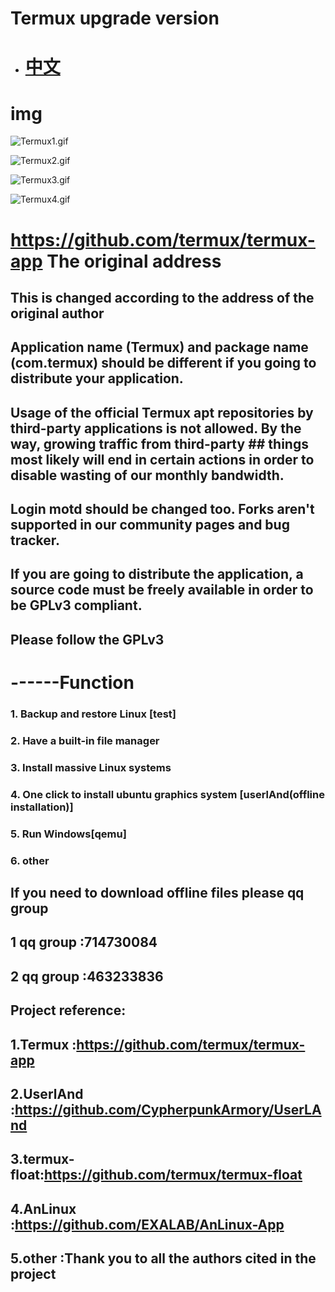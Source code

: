 # Termux upgrade version
 
- # [中文](https://github.com/hanxinhao000/Termux-app-UpgradedVersion/blob/master/README_CH.md)

# img 

![Termux1.gif](https://raw.githubusercontent.com/hanxinhao000/Termux-app-UpgradedVersion/master/img/1702015bf4e1cc464b2cee85658dcd2.jpg)

![Termux2.gif](https://raw.githubusercontent.com/hanxinhao000/Termux-app-UpgradedVersion/master/img/2c0806ab578ab360ba85d0863f70755.jpg)

![Termux3.gif](https://raw.githubusercontent.com/hanxinhao000/Termux-app-UpgradedVersion/master/img/82abdf7f5b82cb56bd69aa9c26bc156.jpg)


![Termux4.gif](https://raw.githubusercontent.com/hanxinhao000/Termux-app-UpgradedVersion/master/img/Termux%20-%200.75.90.jpg)


# https://github.com/termux/termux-app The original address

## This is changed according to the address of the original author

## Application name (Termux) and package name (com.termux) should be different if you going to distribute your application.

## Usage of the official Termux apt repositories by third-party applications is not allowed. By the way, growing traffic from third-party ## things most likely will end in certain actions in order to disable wasting of our monthly bandwidth.

## Login motd should be changed too. Forks aren't supported in our community pages and bug tracker.

## If you are going to distribute the application, a source code must be freely available in order to be GPLv3 compliant.

## Please follow the GPLv3

# ------Function

### 1. Backup and restore Linux [test]
### 2. Have a built-in file manager
### 3. Install massive Linux systems
### 4. One click to install ubuntu graphics system [userlAnd(offline installation)]
### 5. Run Windows[qemu]
### 6. other

## If you need to download offline files please qq group

## 1 qq group :714730084
## 2 qq group :463233836

## Project reference:
## 1.Termux      :https://github.com/termux/termux-app
## 2.UserlAnd    :https://github.com/CypherpunkArmory/UserLAnd
## 3.termux-float:https://github.com/termux/termux-float
## 4.AnLinux     :https://github.com/EXALAB/AnLinux-App
## 5.other       :Thank you to all the authors cited in the project




